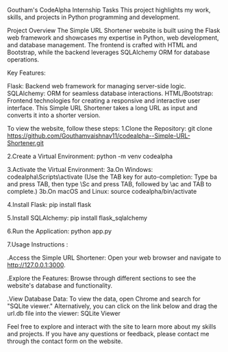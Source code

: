 Goutham's CodeAlpha Internship Tasks
This project highlights my work, skills, and projects in Python programming and development.

Project Overview
The Simple URL Shortener website is built using the Flask web framework and showcases my expertise in Python, web development, and database management. The frontend is crafted with HTML and Bootstrap, while the backend leverages SQLAlchemy ORM for database operations.

Key Features:

Flask: Backend web framework for managing server-side logic.
SQLAlchemy: ORM for seamless database interactions.
HTML/Bootstrap: Frontend technologies for creating a responsive and interactive user interface.
This Simple URL Shortener takes a long URL as input and converts it into a shorter version.

To view the website, follow these steps:
1.Clone the Repository:
git clone https://github.com/Gouthamvaishnav11/codealpha--Simple-URL-Shortener.git

2.Create a Virtual Environment:
python -m venv codealpha

3.Activate the Virtual Environment:
3a.On Windows:
codealpha\Scripts\activate
(Use the TAB key for auto-completion: Type ba and press TAB, then type \Sc and press TAB, followed by \ac and TAB to complete.)
3b.On macOS and Linux:
source codealpha/bin/activate

4.Install Flask:
pip install flask

5.Install SQLAlchemy:
pip install flask_sqlalchemy

6.Run the Application:
python app.py

7.Usage Instructions :

.Access the Simple URL Shortener:
Open your web browser and navigate to http://127.0.0.1:3000.

.Explore the Features:
Browse through different sections to see the website's database and functionality.

.View Database Data:
To view the data, open Chrome and search for "SQLite viewer." Alternatively, you can click on the link below and drag the url.db file into the viewer:
SQLite Viewer

Feel free to explore and interact with the site to learn more about my skills and projects. If you have any questions or feedback, please contact me through the contact form on the website.
